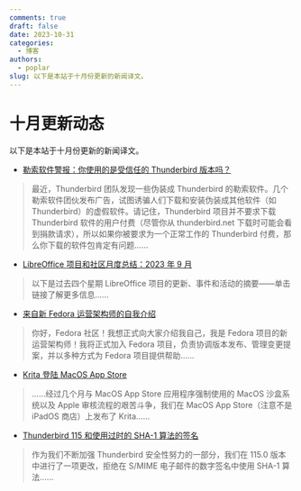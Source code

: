 ```yaml
---
comments: true
draft: false 
date: 2023-10-31 
categories:
  - 博客
authors: 
  - poplar
slug: 以下是本站于十月份更新的新闻译文。
---
```


# 十月更新动态

以下是本站于十月份更新的新闻译文。

- [勒索软件警报：你使用的是受信任的 Thunderbird 版本吗？](./../../translation/thunderbird-ransomware-alert.md)

> 最近，Thunderbird 团队发现一些伪装成 Thunderbird 的勒索软件。几个勒索软件团伙发布广告，试图诱骗人们下载和安装伪装成其他软件（如 Thunderbird）的虚假软件。请记住，Thunderbird 项目并不要求下载 Thunderbird 软件的用户付费（尽管你从 thunderbird.net 下载时可能会看到捐款请求），所以如果你被要求为一个正常工作的 Thunderbird 付费，那么你下载的软件包肯定有问题……

- [LibreOffice 项目和社区月度总结：2023 年 9 月](./../../translation/tdf-2023-09-recap.md)

> 以下是过去四个星期 LibreOffice 项目的更新、事件和活动的摘要——单击链接了解更多信息……

- [来自新 Fedora 运营架构师的自我介绍](./../../translation/fedora-operations-architect.md)

> 你好，Fedora 社区！我想正式向大家介绍我自己，我是 Fedora 项目的新运营架构师！我将正式加入 Fedora 项目，负责协调版本发布、管理变更提案，并以多种方式为 Fedora 项目提供帮助……

- [Krita 登陆 MacOS App Store](./../../translation/krita-in-store.md)

> ……经过几个月与 MacOS App Store 应用程序强制使用的 MacOS 沙盒系统以及 Apple 审核流程的艰苦斗争，我们在 MacOS App Store（注意不是 iPadOS 商店）上发布了 Krita……

- [Thunderbird 115 和使用过时的 SHA-1 算法的签名](./../../translation/thunderbird-sha-1.md)

> 作为我们不断加强 Thunderbird 安全性努力的一部分，我们在 115.0 版本中进行了一项更改，拒绝在 S/MIME 电子邮件的数字签名中使用 SHA-1 算法……